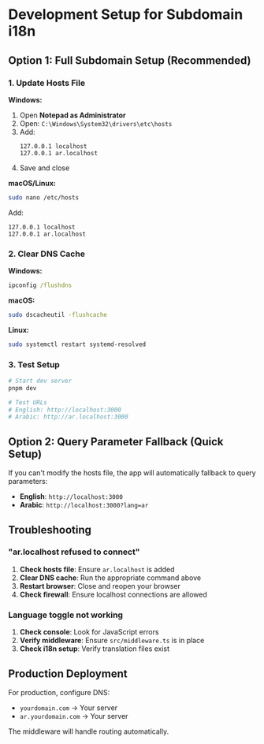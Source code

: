 # Development Setup for Subdomain i18n

## Option 1: Full Subdomain Setup (Recommended)

### 1. Update Hosts File

**Windows:**

1. Open **Notepad as Administrator**
2. Open: `C:\Windows\System32\drivers\etc\hosts`
3. Add:
   ```
   127.0.0.1 localhost
   127.0.0.1 ar.localhost
   ```
4. Save and close

**macOS/Linux:**

```bash
sudo nano /etc/hosts
```

Add:

```
127.0.0.1 localhost
127.0.0.1 ar.localhost
```

### 2. Clear DNS Cache

**Windows:**

```cmd
ipconfig /flushdns
```

**macOS:**

```bash
sudo dscacheutil -flushcache
```

**Linux:**

```bash
sudo systemctl restart systemd-resolved
```

### 3. Test Setup

```bash
# Start dev server
pnpm dev

# Test URLs
# English: http://localhost:3000
# Arabic: http://ar.localhost:3000
```

## Option 2: Query Parameter Fallback (Quick Setup)

If you can't modify the hosts file, the app will automatically fallback to query parameters:

- **English**: `http://localhost:3000`
- **Arabic**: `http://localhost:3000?lang=ar`

## Troubleshooting

### "ar.localhost refused to connect"

1. **Check hosts file**: Ensure `ar.localhost` is added
2. **Clear DNS cache**: Run the appropriate command above
3. **Restart browser**: Close and reopen your browser
4. **Check firewall**: Ensure localhost connections are allowed

### Language toggle not working

1. **Check console**: Look for JavaScript errors
2. **Verify middleware**: Ensure `src/middleware.ts` is in place
3. **Check i18n setup**: Verify translation files exist

## Production Deployment

For production, configure DNS:

- `yourdomain.com` → Your server
- `ar.yourdomain.com` → Your server

The middleware will handle routing automatically.
